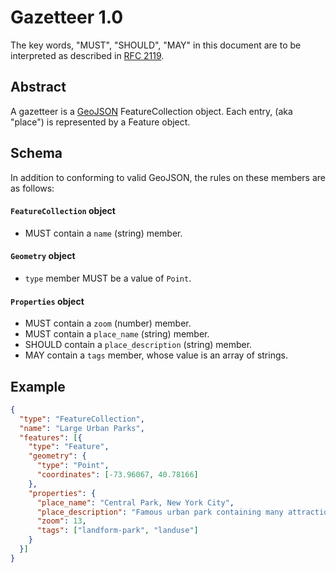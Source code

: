 # Gazetteer 1.0

The key words, "MUST", "SHOULD", "MAY" in this document are to be
interpreted as described in [RFC 2119](https://www.ietf.org/rfc/rfc2119.txt).

## Abstract

A gazetteer is a [GeoJSON](https://tools.ietf.org/html/rfc7946) 
FeatureCollection object. Each entry, (aka "place") is represented by a 
Feature object.

## Schema

In addition to conforming to valid GeoJSON, the rules on these members are as
follows:

#### `FeatureCollection` object

- MUST contain a `name` (string) member.

#### `Geometry` object

- `type` member MUST be a value of `Point`.

#### `Properties` object

- MUST contain a `zoom` (number) member.
- MUST contain a `place_name` (string) member.
- SHOULD contain a `place_description` (string) member.
- MAY contain a `tags` member, whose value is an array of strings.

## Example

```json
{
  "type": "FeatureCollection",
  "name": "Large Urban Parks",
  "features": [{
    "type": "Feature",
    "geometry": {
      "type": "Point",
      "coordinates": [-73.96067, 40.78166]
    },
    "properties": {
      "place_name": "Central Park, New York City",
      "place_description": "Famous urban park containing many attractions",
      "zoom": 13,
      "tags": ["landform-park", "landuse"]
    }
  }]
}
```
